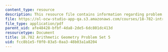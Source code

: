 ```yaml
---
content_type: resource
description: This resource file contains information regarding problem set 5.
file: https://ol-ocw-studio-app-qa.s3.amazonaws.com/courses/18-782-introduction-to-arithmetic-geometry-fall-2013/fcc8b1e5f0f083a50aa348b03a1a8204_MIT18_782F13_pset5.pdf
file_type: application/pdf
parent_uid: afe48428-bfbf-4da8-2de5-6dc801dc413d
resourcetype: Document
title: 18.782 Arithmetic Geometry Problem Set 5
uid: fcc8b1e5-f0f0-83a5-0aa3-48b03a1a8204
---
```

